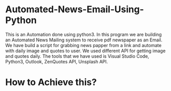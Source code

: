 # Automated-News-Email-Using-Python
This is an Automation done using python3. In this program we are building an Automated News Mailing system to receive pdf newspaper as an Email. We have build a script for grabbing news papper from a link and automate with daily image and quotes to user. We used different API for getting image and quotes daily. The tools that we have used is Visual Studio Code, Python3, Outlook, ZenQuotes API, Unsplash API.

# How to Achieve this?
